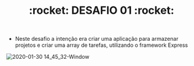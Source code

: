 <h1 align="center">:rocket: DESAFIO 01 :rocket:</h1>

<br/>

* <p>Neste desafio a intenção era criar uma aplicação para armazenar projetos e criar uma array de tarefas, utilizando o framework Express</p>

![2020-01-30 14_45_32-Window](https://user-images.githubusercontent.com/40183867/73476359-d9575980-4370-11ea-83f0-74ab11af5d40.png)
